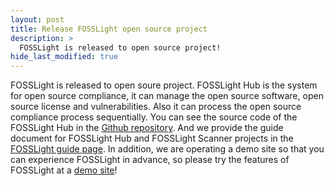 ```yaml
---
layout: post
title: Release FOSSLight open source project
description: >
  FOSSLight is released to open source project!
hide_last_modified: true
---
```


FOSSLight is released to open soure project. FOSSLight Hub is the system for open source compliance, it can manage the open source software, open source license and vulnerabilities. Also it can process the open source compliance process sequentially. You can see the source code of the FOSSLight Hub in the [Github repository](https://github.com/fosslight/fosslight). And we provide the guide document for FOSSLight Hub and FOSSLight Scanner projects in the [FOSSLight guide page](https://fosslight.org/fosslight-guide/). In addition, we are operating a demo site so that you can experience FOSSLight in advance, so please try the features of FOSSLight 
at a [demo site](https://demo.fosslight.org/)!
